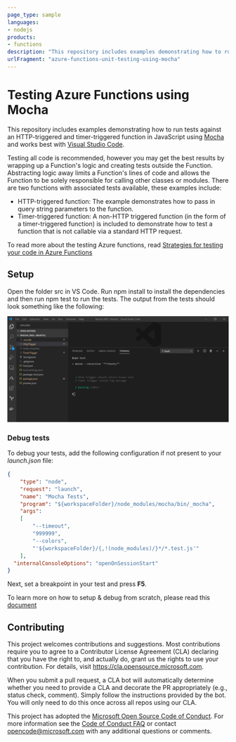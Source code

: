 ```yaml
---
page_type: sample
languages:
- nodejs
products:
- functions
description: "This repository includes examples demonstrating how to run tests against an HTTP-triggered and timer-triggered function in JavaScript using Mocha, chai and Sinon"
urlFragment: "azure-functions-unit-testing-using-mocha"
---
```


# Testing Azure Functions using Mocha


This repository includes examples demonstrating how to run tests against an HTTP-triggered and timer-triggered function in JavaScript using  [Mocha](https://mochajs.org) and works best with [Visual Studio Code](https://code.visualstudio.com/).

Testing all code is recommended, however you may get the best results by wrapping up a Function's logic and creating tests outside the Function. Abstracting logic away limits a Function's lines of code and allows the Function to be solely responsible for calling other classes or modules. There are two functions with associated tests available, these examples include:

* HTTP-triggered function: The example demonstrates how to pass in query string parameters to the function.
* Timer-triggered function: A non-HTTP triggered function (in the form of a timer-triggered function) is included to demonstrate how to test a function that is not callable via a standard HTTP request.


To read more about the testing Azure functions, read [Strategies for testing your code in Azure Functions](https://docs.microsoft.com/azure/azure-functions/functions-test-a-function)


## Setup

Open the folder src in VS Code. Run npm install to install the dependencies and then run npm test to run the tests. The output from the tests should look something like the following:

![Testing Azure Functions with JavaScript in VS Code](./media/azure-functions-test-vs-code-mocha.png)

### Debug tests

To debug your tests, add the following configuration if not present to your *launch.json* file:

```json
{
    "type": "node",
    "request": "launch",
    "name": "Mocha Tests",
    "program": "${workspaceFolder}/node_modules/mocha/bin/_mocha",
    "args": 
    [
        "--timeout",
        "999999",
        "--colors",
        "'${workspaceFolder}/{,!(node_modules)/}*/*.test.js'"
    ],
  "internalConsoleOptions": "openOnSessionStart"
}
```

Next, set a breakpoint in your test and press **F5**.

To learn more on how to setup & debug from scratch, please read this [document](/walkthrough.md)

## Contributing

This project welcomes contributions and suggestions.  Most contributions require you to agree to a
Contributor License Agreement (CLA) declaring that you have the right to, and actually do, grant us
the rights to use your contribution. For details, visit https://cla.opensource.microsoft.com.

When you submit a pull request, a CLA bot will automatically determine whether you need to provide
a CLA and decorate the PR appropriately (e.g., status check, comment). Simply follow the instructions
provided by the bot. You will only need to do this once across all repos using our CLA.

This project has adopted the [Microsoft Open Source Code of Conduct](https://opensource.microsoft.com/codeofconduct/).
For more information see the [Code of Conduct FAQ](https://opensource.microsoft.com/codeofconduct/faq/) or
contact [opencode@microsoft.com](mailto:opencode@microsoft.com) with any additional questions or comments.
